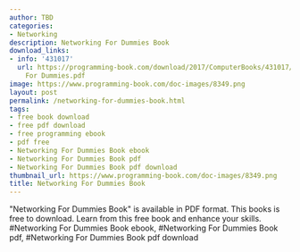 ```yaml
---
author: TBD
categories:
- Networking
description: Networking For Dummies Book
download_links:
- info: '431017'
  url: https://programming-book.com/download/2017/ComputerBooks/431017/Networking
    For Dummies.pdf
image: https://www.programming-book.com/doc-images/8349.png
layout: post
permalink: /networking-for-dummies-book.html
tags:
- free book download
- free pdf download
- free programming ebook
- pdf free
- Networking For Dummies Book ebook
- Networking For Dummies Book pdf
- Networking For Dummies Book pdf download
thumbnail_url: https://www.programming-book.com/doc-images/8349.png
title: Networking For Dummies Book
---
```


 
<div class="item-desc text-justify">
  "Networking For Dummies Book" is available in PDF format. This books is free to download. Learn from this free book and enhance your skills.
  <br>
  #Networking For Dummies Book ebook, #Networking For Dummies Book pdf, #Networking For Dummies Book pdf download
</div>